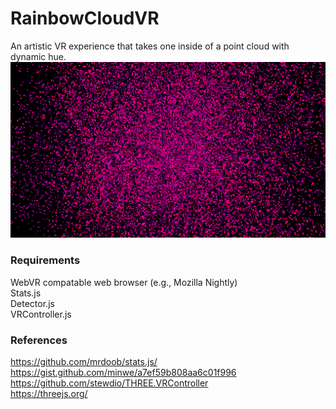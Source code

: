 # RainbowCloudVR
An artistic VR experience that takes one inside of a point cloud with dynamic hue. 
<img src="pointcloud.PNG"></img>
### Requirements
WebVR compatable web browser (e.g., Mozilla Nightly)<br>
Stats.js<br>
Detector.js<br>
VRController.js<br>
### References
https://github.com/mrdoob/stats.js/<br>
https://gist.github.com/minwe/a7ef59b808aa6c01f996<br>
https://github.com/stewdio/THREE.VRController<br>
https://threejs.org/<br>
